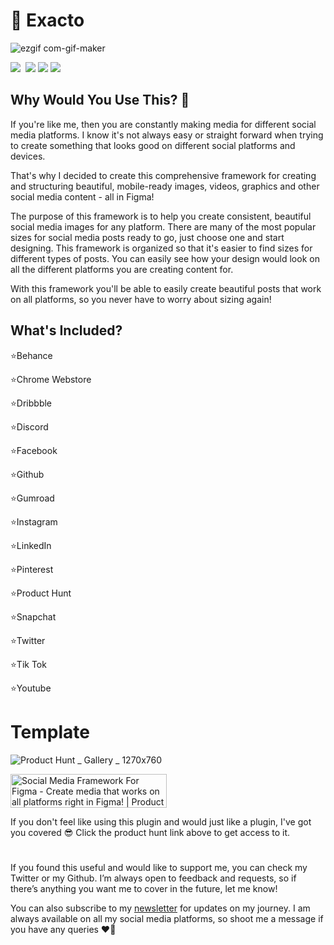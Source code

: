 # 📐 Exacto 

![ezgif com-gif-maker](https://user-images.githubusercontent.com/52125687/181924630-4adeafbe-48b9-464f-a5e1-51b9add15a44.gif)

[<img src="https://user-images.githubusercontent.com/52125687/178482941-d4c19393-79c6-4ef6-a1e0-963a4180688d.png"  >](https://twitter.com/raf_underscore)&nbsp;
[<img src="https://user-images.githubusercontent.com/52125687/178482934-d1822af3-aeba-4403-b179-68c737951854.png"  >](https://www.instagram.com/rafunderscore/)
[<img src="https://user-images.githubusercontent.com/52125687/178482936-e477e381-938e-4a45-8cd1-7022f5596817.png"  >](https://linktr.ee/raf_underscore)
[<img src="https://user-images.githubusercontent.com/52125687/178482938-319c8126-e0e2-4abc-a6a4-efafb0b1b0f7.png"  >](https://rafunderscore.vercel.app/)

## Why Would You Use This? 🤔

If you're like me, then you are constantly making media for different social media platforms. I know it's not always easy or straight forward when trying to create something that looks good on different social platforms and devices. 

That's why I decided to create this comprehensive framework for creating and structuring beautiful, mobile-ready images, videos, graphics and other social media content - all in Figma!

The purpose of this framework is to help you create consistent, beautiful social media images for any platform. There are many of the most popular sizes for social media posts ready to go, just choose one and start designing. This framework is organized so that it's easier to find sizes for different types of posts. You can easily see how your design would look on all the different platforms you are creating content for.

With this framework you'll be able to easily create beautiful posts that work on all platforms, so you never have to worry about sizing again!

## What's Included?

⭐Behance

⭐Chrome Webstore

⭐Dribbble

⭐Discord

⭐Facebook

⭐Github

⭐Gumroad

⭐Instagram

⭐LinkedIn

⭐Pinterest

⭐Product Hunt

⭐Snapchat

⭐Twitter

⭐Tik Tok

⭐Youtube

# Template
![Product Hunt _ Gallery _ 1270x760](https://user-images.githubusercontent.com/52125687/181924820-82d5b568-c91e-40b5-b087-9c832a0f2faf.png)

<a href="https://www.producthunt.com/posts/social-media-framework-for-figma?utm_source=badge-featured&utm_medium=badge&utm_souce=badge-social&#0045;media&#0045;framework&#0045;for&#0045;figma" target="_blank"><img src="https://api.producthunt.com/widgets/embed-image/v1/featured.svg?post_id=354018&theme=light" alt="Social&#0032;Media&#0032;Framework&#0032;For&#0032;Figma - Create&#0032;media&#0032;that&#0032;works&#0032;on&#0032;all&#0032;platforms&#0032;right&#0032;in&#0032;Figma&#0033; | Product Hunt" style="width: 250px; height: 54px;" width="250" height="54" /></a>

If you don't feel like using this plugin and would just like a plugin, I've got you covered 😎
Click the product hunt link above to get access to it.

#

If you found this useful and would like to support me, you can check my Twitter or my Github. I’m always open to feedback and requests, so if there’s anything you want me to cover in the future, let me know!

You can also subscribe to my [newsletter](https://www.getrevue.co/profile/RaphaelS) for updates on my journey. I am always available on all my social media platforms, so shoot me a message if you have any queries ❤️‍🔥
